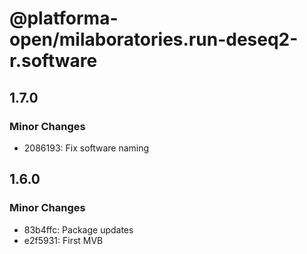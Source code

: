 # @platforma-open/milaboratories.run-deseq2-r.software

## 1.7.0

### Minor Changes

- 2086193: Fix software naming

## 1.6.0

### Minor Changes

- 83b4ffc: Package updates
- e2f5931: First MVB
